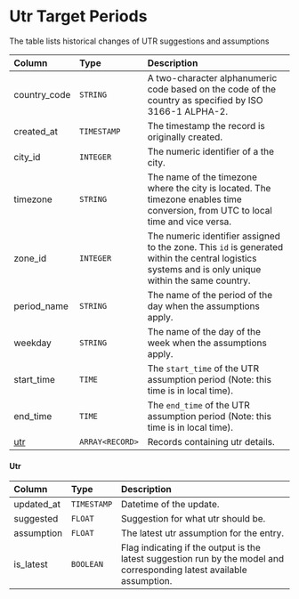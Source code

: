 # Utr Target Periods

The table lists historical changes of UTR suggestions and assumptions

| Column | Type | Description |
| :--- | :--- | :--- |
| country_code | `STRING`| A two-character alphanumeric code based on the code of the country as specified by ISO 3166-1 ALPHA-2. |
| created_at | `TIMESTAMP` | The timestamp the record is originally created. |
| city_id | `INTEGER` | The numeric identifier of a the city. |
| timezone | `STRING`| The name of the timezone where the city is located. The timezone enables time conversion, from UTC to local time and vice versa. |
| zone_id | `INTEGER`| The numeric identifier assigned to the zone. This `id` is generated within the central logistics systems and is only unique within the same country. |
| period_name | `STRING`| The name of the period of the day when the assumptions apply. |
| weekday | `STRING`| The name of the day of the week when the assumptions apply. |
| start_time | `TIME` | The `start_time` of the UTR assumption period (Note: this time is in local time). |
| end_time | `TIME` | The `end_time` of the UTR assumption period (Note: this time is in local time). |
| [utr](#utr) | `ARRAY<RECORD>`| Records containing utr details. |

#### Utr

| Column | Type | Description |
| :--- | :--- | :--- |
| updated_at | `TIMESTAMP` | Datetime of the update.|
| suggested | `FLOAT` | Suggestion for what utr should be. |
| assumption | `FLOAT` | The latest utr assumption for the entry. |
| is_latest | `BOOLEAN` | Flag indicating if the output is the latest suggestion run by the model and corresponding latest available assumption. |
